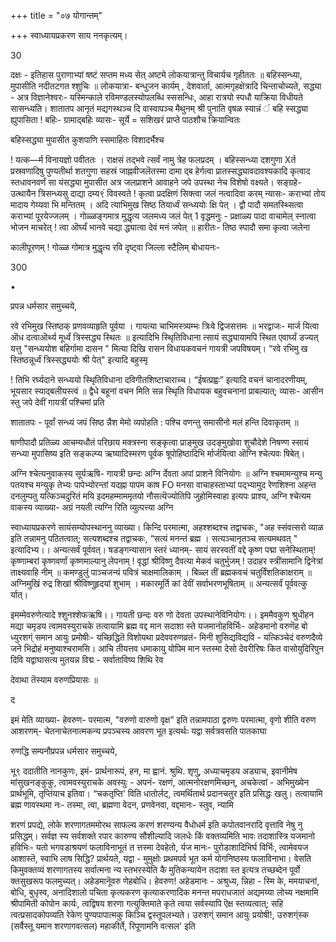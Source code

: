 +++
title = "०७ योगान्तम्"

+++
स्वाध्यायप्रकरण साय ननकृत्यम्। 

30 

दक्षः - इतिहास पुराणाभ्यां षष्टं सप्तम मध्य सेत् अष्टमे लोकयात्रान्तु विचार्यच गृहीततः ॥ बहिस्सन्ध्या, मुपासीति नदीतटगत श्शुचिः ॥ लोकयात्रा- बन्धुजन कार्यम् , देशवार्ता, आत्मगृहक्षेत्रादि चिन्ताचोच्यते, सद्ध्या - अत्र विज्ञानेश्वरः- यस्मिन्काले रविमण्डलस्योपलब्धि स्ससन्धिः, आहा रात्रयो स्पधौ याक्रिया विधीयते सासन्ध्यति। शातातप आनृतं मद्यगस्थञ्च दि वास्वापञ्च मैथुनम् श्री पुनाति वृषळ स्यान्नं ं बहि स्सद्ध्या ह्युपासिता ! बहिः- ग्रामाद्बहिः व्यासः- सूर्ये = सशिखरं प्राप्ते पाठशौच क्रियान्वितः 

बहिस्सद्ध्या मुपासीत कुशपाणि स्समाहितः विशादर्भैश्च 

! यत्क—र्म विनायज्ञो पवीततः । राक्षसं तद्भवे त्सर्वं नामु त्रेह फलप्रदम् । बहिस्सन्ध्या दशगुणा Xर्त प्रस्रवणादिषु पुण्यतीर्था शतगुणा सहस्रं जाह्नवीजलॆतस्मा दामा द्ब हेर्गत्वा प्रातस्सद्ध्यावदावश्यकादि कृत्वाद स्तधावनवर्णं सा यंसद्ध्या मुपासीत अत्र जलप्राशने आवाहने जपे उपस्था नेच विशेषो वक्ष्यते। सङ्ग्रहे- उत्थायैन त्रिसन्ध्यसु दाद्या दम्य९ं विवस्वते ! कृत्वा प्रदक्षिणं सिक्त्वा जलं नत्वादिवा करम् न्यासः- कराभ्यां तोय मादाय गेय्यवा भि मन्तितम् । अदि त्याभिमुख सिष्ठ तियार्ध्वं सन्ध्ययोः क्षि पेत् । द्वौ पादौ समतस्थ्सित्वा कराभ्यां पूरयेज्जलम् । गोळ्ळङ्गमात्र मुद्धृत्य जलमध्य जलं पेत् 1 वृद्धमनुः - प्रक्षाळ्य पादा वाचामेल् स्नात्वा भोजन माचरेत् ! त्वा ऒर्घ्यं भानवे चद्या द्ध्यात्वा देवं मनं जपेत् ॥ हारीतः- तिष्ठ स्पादौ समा कृत्वा जलेना 

कालीपूरणम् ! गोळ्ळ गोमात्र मुद्धृत्य रवि दृष्ट्वा जिल्ला स्टैलिम् बोधायनः- 

300 

• 

प्रपन्न धर्मसार समुच्चये, 

रवे रभिमुख स्तिष्ठक् प्रणवव्याहृति पूर्वया । गायत्या चाभिमस्त्र्यम्भः त्रिःवे द्विजसत्तमः ॥ भरद्वाजः- मार्ज यित्वा ऒध दत्वाऒर्थ्य मूर्ध्वं त्रिस्सद्ध्य स्थितः ॥ इत्यादिभि स्थिृतिविधाना त्सायं सद्ध्यायामपि स्थित एवार्घ्यं डज्यत् यत्तु "सन्ध्ययोश बहिर्गामा दासन " मित्या दिखि रासन विधायकवचनं गायत्री जपविषयम्। “रवे रभिमु ख स्तिष्ठन्नूर्ध्वं त्रिस्सद्ध्ययोः श्री पेत्" इत्यादि बहुस्मृ 

! तिभि रर्घ्यदाने सन्ध्ययो स्थिृतिविधाना दविगीतशिष्टाचाराच्च। “ईषत्प्रह्वः” इत्यादि वचनं चानादरणीयम्, भूयसार स्याद्बलीयस्त्वं ॥ द्वैधे बहूनां वचन मिति सन्न स्थिृति विधायक बहुवचनानां प्राबल्यात्; व्यासः- आसीन स्तु जपे देवीं गायत्रीं पश्चिमां प्रति 

शातातपः - पूर्वां सन्ध्यं जपं सिष्ठ न्नैश मेमो व्यपोहति : पश्चि वणन्तु समासीनो मलं हन्ति दिवाकृतम् ॥ 

षाणीपादौ प्रतिळ्य आचम्यधौतं परिछाय मक्त्रस्ना सङ्कृत्वा प्राङ्मुख उदङ्मुखोवा शुचौदेशे निषण्ण स्सायं सन्ध्या मुपासिष्य इति सङ्कल्प्य ऋष्यादिस्मरण पूर्वक षूपोहिष्ठादिभि र्मार्जयित्वा ऒग्नि श्चेत्यवः षिबेत्। 

अग्नि श्चेत्यनुवाकस्य सूर्यऋषि- गायत्री छन्दः अग्नि र्देवता अपां प्राशने विनियोगः ॥ अग्नि श्चमामन्युश्च मन्यु पतयश्च मन्युकृ तेभ्यः पापेभ्योरन्तां यदह्ना पापम काष FO मनसा वाचाहस्ताभ्यां पद्भ्यामुद रेणशिश्ना अहन्त दनलुम्पतु यत्किञ्चदुरितं मयि इदमहम्माममृतयो नौसत्यॆज्योतिपि जुहोमिस्वाहा इत्यपः प्राश्य, अग्नि श्चेत्यम वाकस्य व्याख्या- अग्रं नयती त्यग्नि रिति व्युत्पत्त्या अग्नि 

स्वाध्यायप्रकरणे सायंसम्योपस्थाननु व्याख्या। किन्दि परमात्मा, अहश्शब्दश्च तद्वाचकः, "अह स्संवत्सरो व्याळ इति तन्नामनु पठितत्वात्; सत्यशब्दश्च तद्वाचकः, “सत्यं मनन्तं ब्रह्म । सत्यञ्चानृतञ्च सत्यमथवत् " इत्यादिभ्य।। अन्यत्सर्वं पूर्ववत्। षडङ्गन्यासान स्तरं ध्यानम्- सायं सरस्वतीं वद्दे कृष्ण पद्मा सनेस्थिताम्! कृष्णाम्बरां कृष्णवर्णां कृष्णमाल्यानु लेपनाम् ! वृद्धां श्रीविष्णु दैवत्या मेकवं चतुर्भुजम् ! उदाहर स्त्रींसामानि द्विनेत्रां ताक्ष्यवाहि नीम् ॥ कमण्डुलुं पाञ्चजन्यं पवित्रं चाक्षमालिकाम् । बिळ्ल तीं ब्रह्मकवचं चतुर्विंशतिकाक्षराम् ॥ अग्निमुखिं रुद्र शिखां श्रीविष्णुहृदयां शुभाम् । मकारमूर्ति कां देवीं सर्वाभरणभूषिताम् ॥ अन्यत्सर्वं पूर्ववत्कु र्यात्। 

इमम्मेवरुणेत्यादे श्शुनश्शेफऋषि।। गायती छन्दः वरु णो देवता उपस्थानेविनियोगः।। इममैवकुण श्रुधीहन मद्या चमृडय त्वामवस्युराचके तत्वायामि ब्रह्म वद्द मान सदाशा स्ते यजमानोहविर्भिः- अहेडमानो वरुणॆह बो ध्युरशग्ं समान आयुः प्रमोषीः- यच्छिद्धितॆ विशोयथा प्रदेववरुणव्रतं- मिनी शुसिद्यविद्यवि - यत्किञ्चेदं वरुणदैव्ये जने भिद्रोहं मनुष्याश्चरामसि। आचि तीयत्तव धमाकायु योपिम मान स्तस्मा देसो देवरीरिषः कित वासोयुदिरिपुन दिवि यद्वाघासत्य मुतयन्न विद्म - सर्वाताविष्य शिथि रेव 

देवाथा तॆस्याम वरुणप्रियासः ॥ 

द 

इमं मेति व्याख्या- हेवरुण- परमात्म, "वरुणो वारुणो वृक्ष” इति तन्नामपाठा द्वरुणः परमात्मा, वृणो शीति वरुण आशरणम्- चेतनाचेतनात्मकन्य प्रपञ्चस्य आवरण भूत इत्यर्थःः यद्वा सर्वत्रवसति पातकाघा 

रुणद्धि सम्पनौप्रपन्न धर्मसार समुच्चये, 

भू९ ददातीति नानकुणः, इमं- प्रार्थनारूपं, हन, मा ह्वानं. श्रुथि. शृणु, अध्याचमृडय अड्याच, इवानीमेष मांसुखनङ्कुकु, त्वामवस्युराचके अवस्युः - अपनं- रक्षणं, आत्मनोरक्षणमिच्छन्, अचकेत्वां - अभिमुख्येन प्रार्थभूमि, तृप्तिंयाच इतिवा। “चकतृप्ति' विति धातोर्लट्, त्वमर्थितार्थ प्रदानचतुर इति प्रसिद्धः खलु। तत्वायामि ब्रह्म णावस्थमा नः- तस्मा, त्वा, ब्रह्मणा वेदन, प्रणवेनवा, वद्दमानः- स्तुव, न्यामि 

शरणं प्रपद्ये, लोके शरणागतममोरथ साफल्य करणं शरण्यन्य वैधोधर्म इति कपोतवानरादि वृत्तावि नेषु नु प्रसिद्धम्। सर्वज्ञ स्य सर्वशक्ते रपार कारुण्य सौशील्यादि जलधेः किं वक्तव्यमिति भावः तदाशास्त्रि यजमानो हविभिः- यतो भगवडाश्रयणं फलाविनाभूतं त त्तस्मा देवहेतो, र्यज मानः- पुरोडाशादिभिर्घ विर्भिः, त्वामेवयज आशास्तॆ, स्वाभि लाष सिद्धि? प्रार्थयते, यद्वा - मुमुक्षोः प्रथमपर्व भूत कर्म योगनिष्ठस्य फलाविनाभा। वेसति किमुवक्तव्यं शरणागतस्य सर्वात्मना न्य स्तभरस्येति कै मुतिकन्यायेन तदाशा स्त इत्यत्र तच्छब्देन पूर्वो क्तसुखरूप फलमुच्यत्। अहेडमानॆूवरु णेहबोधि। हेवरुण! अहेडमानः - अश्रुध्य, न्निहा - स्मि के, ममयाचनां, बोधि, बुधृस्व, अनादिशालो पचिता कृत्यकरण कृत्याकरणादिक मनन्त मपराधजातं अद्यमय्या लोच्य नक्षमामि श्रीपामिती कोपोन कार्यः, त्वद्विषय शरणा गत्युक्तिमाते कृते त्वया सर्वस्यापि ऎक्ष स्तव्यत्वात्; सहि त्वत्प्रसादकोपव्यति रेकेण पुण्यपापात्मकु किञ्चि द्वस्तूपलभ्यते। उरुशग्ं समान आयुः प्रयोषी!, उरुशग्ंस्क (सर्वैस्तू यमान शरणागवत्सल) महाकीर्ते, रिपूणामनि वत्सल' इति